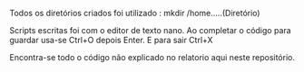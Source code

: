 Todos os diretórios criados foi utilizado : mkdir /home.....(Diretório)

Scripts escritas foi com o editor de texto nano. Ao completar o código para guardar usa-se Ctrl+O depois Enter. E para sair Ctrl+X


Encontra-se todo o código não explicado no relatorio aqui neste repositório.
